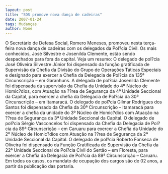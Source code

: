 ```yaml
---
layout: post
title: "SDS promove nova dança de cadeiras"
date: 2007-01-24
tags: Mudanças
author: None
---
```

O Secretário de Defesa Social, Romero Meneses, promoveu nesta terça-feira nova dança de cadeiras com os delegados da Pol?cia Civil. 
Os mais conhecidos, José Silvestre e Josenilda Clemente, estão sendo despachados para fora da capital.
Veja um resumo:
O delegado de pol?cia José Oliveira Silvestre Júnior foi dispensado da função gratificada de Supervisão da Chefia da Divisão do Grupo de Operações Táticas Especiais e designado para exercer a Chefia da Delegacia de Pol?cia da 135ª Circunscrição – em Garanhuns.
A delegada de pol?cia Josenilda Clemente foi dispensada da supervisão da Chefia da Unidade do 4º Núcleo de Homic?dios, com Atuação na ??rea de Segurança da 4ª Unidade Seccional da Capital, para exercer a chefia da Delegacia de Pol?cia da 30ª Circunscrição – em Itamaracá.
O delegado de pol?cia Gilmar Rodrigues dos Santos foi dispensado da Chefia da 30ª Circunscrição – Itamaracá para exercer a chefia da unidade do 3º Núcleo de Homic?dios com Atuação na ??rea de Segurança da 3ª Unidade Seccional da Capital.
O delegado de pol?cia Sérgio Vasconcelos foi dispensado da Chefia da Delegacia de Pol?cia da 89ª Circunscrição – em Caruaru para exercer a Chefia da Unidade do 2º Núcleo de Homic?dios com Atuação na ??rea de Segurança da 2ª Unidade Seccional da Capital.
O delegado de pol?cia Roberto Fonseca de Oliveira foi dispensado da Função Gratificada de Supervisão da Chefia da 22ª Unidade Seccional de Pol?cia Civil do Sertão – em Floresta, para exercer a Chefia da Delegacia de Pol?cia da 89ª Circunscrição – Caruaru. 
Em todos os casos, os mandato de ocupação dos cargos são de 02 anos, a partir da publicação das portaria. 